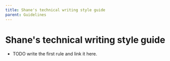 ```yaml
---
title: Shane's technical writing style guide
parent: Guidelines
---
```


# Shane's technical writing style guide

* TODO write the first rule and link it here.